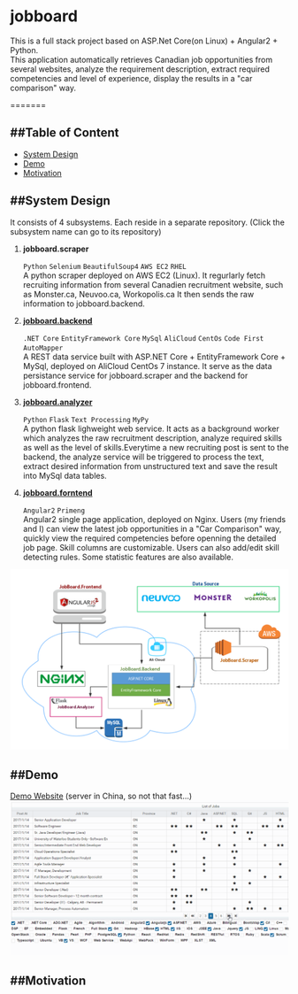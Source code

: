 # jobboard
This is a full stack project based on ASP.Net Core(on Linux)  + Angular2 + Python.  
This application automatically retrieves Canadian job opportunities from several websites, analyze the requirement description, extract required 
competencies and level of experience, display the results in a "car comparison" way.

======= 

##Table of Content
-----------
* [System Design](#system-design)
* [Demo](#demo)
* [Motivation](#motivation)

##System Design  
-----------
It consists of 4 subsystems. Each reside in a separate repository. (Click the subsystem name can go to its repository)

1. __jobboard.scraper__

   `Python` `Selenium` `BeautifulSoup4` `AWS EC2` `RHEL`  
   A python scraper deployed on AWS EC2 (Linux). 
   It regurlarly fetch recruiting information from several Canadien recruitment website,
   such as Monster.ca, Neuvoo.ca, Workopolis.ca
   It then sends the raw information to jobboard.backend.

2. [__jobboard.backend__](https://github.com/CG0323/jobboard.backend)  

   `.NET Core` `EntityFramework Core` `MySql` `AliCloud` `CentOs` `Code First` `AutoMapper`  
   A REST data service built with ASP.NET Core + EntityFramework Core + MySql, deployed on AliCloud CentOs 7 instance.
   It serve as the data persistance service for jobboard.scraper and the backend for jobboard.frontend.

3. [__jobboard.analyzer__](https://github.com/CG0323/jobboard.analyzer)    

   `Python` `Flask` `Text Processing` `MyPy`  
   A python flask lighweight web service.
   It acts as a background worker which analyzes the raw recruitment description, analyze required skills as well as the level 
   of skills.Everytime a new recruiting post is sent to the backend, the analyze service will be triggered to process the text,
   extract desired information from unstructured text and save the result into MySql data tables.

4. [__jobboard.forntend__](https://github.com/CG0323/jobboard.frontend)  

   `Angular2` `Primeng`   
   Angular2 single page application, deployed on Nginx.
   Users (my friends and I) can view the latest job opportunities in a "Car Comparison" way, quickly view the required competencies
   before openning the detailed job page. Skill columns are customizable. Users can also add/edit skill detecting rules.
   Some statistic features are also available.

![System Design](img/system-design.png)

##Demo
--------
[Demo Website](http://jobwatch.kifugo.com) (server in China, so not that fast...)
![Demo](img/demo.gif)

##Motivation
--------